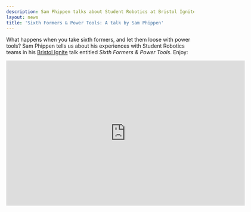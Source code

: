 ```yaml
---
description: Sam Phippen talks about Student Robotics at Bristol Ignite
layout: news
title: 'Sixth Formers & Power Tools: A talk by Sam Phippen'
---
```

What happens when you take sixth formers, and let them loose with power tools?  Sam Phippen tells us about his 
experiences with Student Robotics teams in his 
[Bristol Ignite](http://ignitebristol.net/2011/02/sam-phippen-sixth-formers-power-tools/) talk entitled 
_Sixth Formers & Power Tools_.  Enjoy:

<div style="text-align:center;"><iframe title="YouTube video player" width="640" height="390" src="https://www.youtube.com/embed/eU0DvjobiXw?rel=0" frameborder="0" allowfullscreen></iframe></div>
